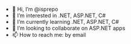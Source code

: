 - 👋 Hi, I’m @isprepo
- 👀 I’m interested in .NET, ASP.NET, C#
- 🌱 I’m currently learning .NET, ASP.NET, C#
- 💞️ I’m looking to collaborate on ASP.NET apps
- 📫 How to reach me: by email

<!---
isprepo/isprepo is a ✨ special ✨ repository because its `README.md` (this file) appears on your GitHub profile.
You can click the Preview link to take a look at your changes.
--->
